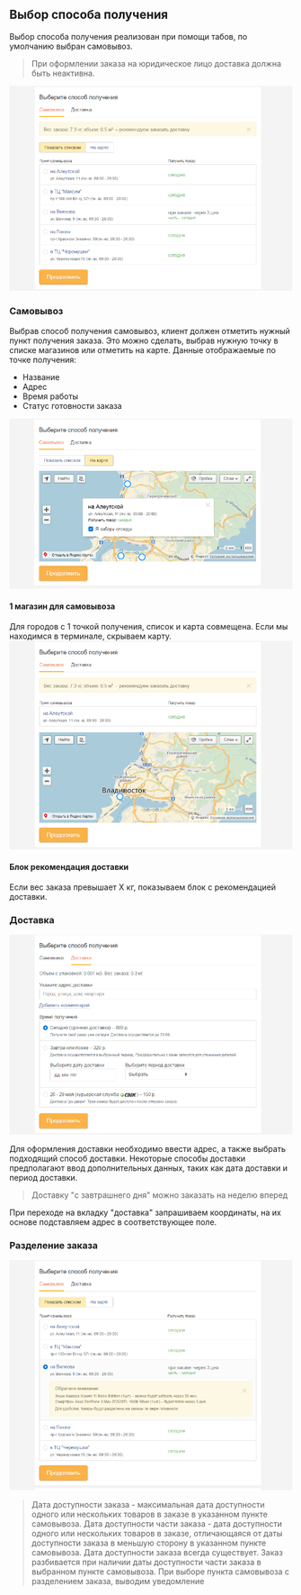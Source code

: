 ## Выбор способа получения

Выбор способа получения реализован при помощи табов, по умолчанию выбран самовывоз.
> При оформлении заказа на юридическое лицо доставка должна быть неактивна.

![Обычное состояние](../../__source/cart___getting__pickup.png)

### Самовывоз

Выбрав способ получения самовывоз, клиент должен отметить нужный пункт получения заказа. Это можно сделать, выбрав нужную точку в списке магазинов или отметить на карте.
Данные отображаемые по точке получения:
* Название
* Адрес
* Время работы
* Статус готовности заказа

![Обычное состояние](../../__source/cart___getting__pickup__map.png)


#### 1 магазин для самовывоза
Для городов с 1 точкой получения, список и карта совмещена.
Если мы находимся в терминале, скрываем карту.
![Обычное состояние](../../__source/cart___getting__pickup__single_store.png)


#### Блок рекомендация доставки
Если вес заказа превышает Х кг, показываем блок с рекомендацией доставки. 


### Доставка
![Обычное состояние](../../__source/cart___getting__delivery__sdek.png)

Для оформления доставки необходимо ввести адрес, а также выбрать подходящий способ доставки.
Некоторые способы доставки предполагают ввод дополнительных данных, таких как дата доставки и период доставки.

> Доставку "с завтрашнего дня" можно заказать на неделю вперед

При переходе на вкладку "доставка" запрашиваем координаты, на их основе подставляем адрес в соответствующее поле.

### Разделение заказа
![Обычное состояние](../../__source/cart___getting__pickup__split.png)

> Дата доступности заказа  - максимальная дата доступности одного или нескольких товаров в заказе в указанном пункте самовывоза.
> Дата доступности части заказа -  дата доступности одного или нескольких товаров в заказе, отличающаяся от даты доступности заказа в меньшую сторону в указанном пункте самовывоза.
Дата доступности заказа всегда существует.
Заказ разбивается при наличии даты доступности части заказа в выбранном пункте самовывоза.
При выборе пункта самовывоза с разделением заказа, выводим уведомление